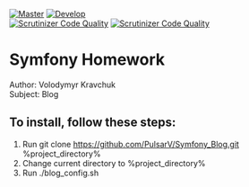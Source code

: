 [![Master](https://travis-ci.org/PulsarV/Symfony_Blog.svg?branch=master)](https://travis-ci.org/PulsarV/Symfony_Blog) [![Develop](https://travis-ci.org/PulsarV/Symfony_Blog.svg?branch=develop)](https://travis-ci.org/PulsarV/Symfony_Blog)  
[![Scrutinizer Code Quality](https://scrutinizer-ci.com/g/PulsarV/Symfony_Blog/badges/quality-score.png?b=master)](https://scrutinizer-ci.com/g/PulsarV/Symfony_Blog/?branch=master) [![Scrutinizer Code Quality](https://scrutinizer-ci.com/g/PulsarV/Symfony_Blog/badges/quality-score.png?b=develop)](https://scrutinizer-ci.com/g/PulsarV/Symfony_Blog/?branch=develop)  

Symfony Homework
===================

Author:  Volodymyr Kravchuk  
Subject: Blog

To install, follow these steps:
-------------------------------

1. Run git clone https://github.com/PulsarV/Symfony_Blog.git %project_directory%
2. Change current directory to %project_directory%
3. Run ./blog_config.sh
